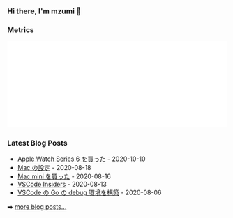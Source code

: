 ### Hi there, I'm mzumi 👋

### Metrics
![Metrics](https://github.com/mzumi/mzumi/blob/master/github-metrics.svg)

### Latest Blog Posts
<!-- blog starts -->
* [Apple Watch Series 6 を買った](https://blog.mzumi.com/post/2020/09/10/apple_watch_series6/) - 2020-10-10
* [Mac の設定](https://blog.mzumi.com/post/2020/08/18/settings_for_mac/) - 2020-08-18
* [Mac mini を買った](https://blog.mzumi.com/post/2020/08/16/mac_mini/) - 2020-08-16
* [VSCode Insiders](https://blog.mzumi.com/post/2020/08/12/vscode_insiders/) - 2020-08-13
* [VSCode の Go の debug 環境を構築](https://blog.mzumi.com/post/2020/08/06/go_debugger/) - 2020-08-06
<!-- blog ends -->
➡️ [more blog posts...](https://blog.mzumi.com/)
